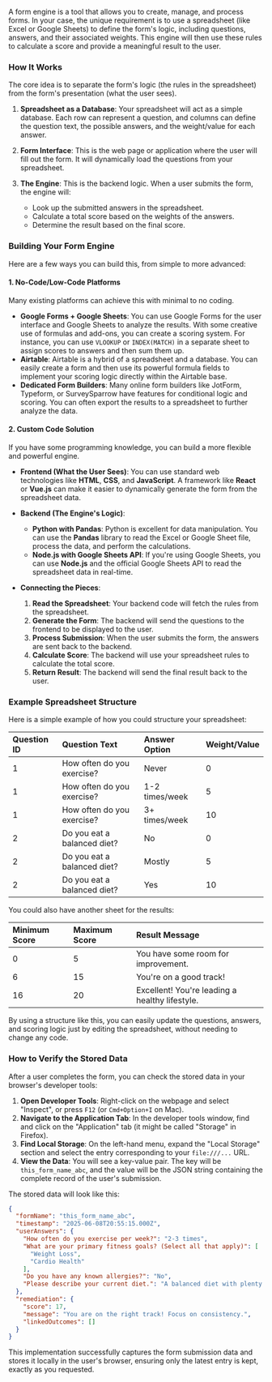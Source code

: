 A form engine is a tool that allows you to create, manage, and process forms. In your case, the unique requirement is to use a spreadsheet (like Excel or Google Sheets) to define the form's logic, including questions, answers, and their associated weights. This engine will then use these rules to calculate a score and provide a meaningful result to the user.

### **How It Works**

The core idea is to separate the form's logic (the rules in the spreadsheet) from the form's presentation (what the user sees).

1.  **Spreadsheet as a Database**: Your spreadsheet will act as a simple database. Each row can represent a question, and columns can define the question text, the possible answers, and the weight/value for each answer.

2.  **Form Interface**: This is the web page or application where the user will fill out the form. It will dynamically load the questions from your spreadsheet.

3.  **The Engine**: This is the backend logic. When a user submits the form, the engine will:
    * Look up the submitted answers in the spreadsheet.
    * Calculate a total score based on the weights of the answers.
    * Determine the result based on the final score.

### **Building Your Form Engine**

Here are a few ways you can build this, from simple to more advanced:

#### **1. No-Code/Low-Code Platforms**

Many existing platforms can achieve this with minimal to no coding.

* **Google Forms + Google Sheets**: You can use Google Forms for the user interface and Google Sheets to analyze the results. With some creative use of formulas and add-ons, you can create a scoring system. For instance, you can use `VLOOKUP` or `INDEX(MATCH)` in a separate sheet to assign scores to answers and then sum them up.
* **Airtable**: Airtable is a hybrid of a spreadsheet and a database. You can easily create a form and then use its powerful formula fields to implement your scoring logic directly within the Airtable base.
* **Dedicated Form Builders**: Many online form builders like JotForm, Typeform, or SurveySparrow have features for conditional logic and scoring. You can often export the results to a spreadsheet to further analyze the data.

#### **2. Custom Code Solution**

If you have some programming knowledge, you can build a more flexible and powerful engine.

* **Frontend (What the User Sees)**: You can use standard web technologies like **HTML**, **CSS**, and **JavaScript**. A framework like **React** or **Vue.js** can make it easier to dynamically generate the form from the spreadsheet data.

* **Backend (The Engine's Logic)**:
    * **Python with Pandas**: Python is excellent for data manipulation. You can use the **Pandas** library to read the Excel or Google Sheet file, process the data, and perform the calculations.
    * **Node.js with Google Sheets API**: If you're using Google Sheets, you can use **Node.js** and the official Google Sheets API to read the spreadsheet data in real-time.

* **Connecting the Pieces**:
    1.  **Read the Spreadsheet**: Your backend code will fetch the rules from the spreadsheet.
    2.  **Generate the Form**: The backend will send the questions to the frontend to be displayed to the user.
    3.  **Process Submission**: When the user submits the form, the answers are sent back to the backend.
    4.  **Calculate Score**: The backend will use your spreadsheet rules to calculate the total score.
    5.  **Return Result**: The backend will send the final result back to the user.

### **Example Spreadsheet Structure**

Here is a simple example of how you could structure your spreadsheet:

| Question ID | Question Text                                | Answer Option | Weight/Value |
| :---------- | :------------------------------------------- | :------------ | :----------- |
| 1           | How often do you exercise?                   | Never         | 0            |
| 1           | How often do you exercise?                   | 1-2 times/week| 5            |
| 1           | How often do you exercise?                   | 3+ times/week | 10           |
| 2           | Do you eat a balanced diet?                  | No            | 0            |
| 2           | Do you eat a balanced diet?                  | Mostly        | 5            |
| 2           | Do you eat a balanced diet?                  | Yes           | 10           |

You could also have another sheet for the results:

| Minimum Score | Maximum Score | Result Message                                   |
| :------------ | :------------ | :----------------------------------------------- |
| 0             | 5             | You have some room for improvement.              |
| 6             | 15            | You're on a good track!                          |
| 16            | 20            | Excellent! You're leading a healthy lifestyle.   |

By using a structure like this, you can easily update the questions, answers, and scoring logic just by editing the spreadsheet, without needing to change any code.

### **How to Verify the Stored Data**

After a user completes the form, you can check the stored data in your browser's developer tools:

1.  **Open Developer Tools**: Right-click on the webpage and select "Inspect", or press `F12` (or `Cmd+Option+I` on Mac).
2.  **Navigate to the Application Tab**: In the developer tools window, find and click on the "Application" tab (it might be called "Storage" in Firefox).
3.  **Find Local Storage**: On the left-hand menu, expand the "Local Storage" section and select the entry corresponding to your `file:///...` URL.
4.  **View the Data**: You will see a key-value pair. The key will be `this_form_name_abc`, and the value will be the JSON string containing the complete record of the user's submission.

The stored data will look like this:

```json
{
  "formName": "this_form_name_abc",
  "timestamp": "2025-06-08T20:55:15.000Z",
  "userAnswers": {
    "How often do you exercise per week?": "2-3 times",
    "What are your primary fitness goals? (Select all that apply)": [
      "Weight Loss",
      "Cardio Health"
    ],
    "Do you have any known allergies?": "No",
    "Please describe your current diet.": "A balanced diet with plenty of vegetables."
  },
  "remediation": {
    "score": 17,
    "message": "You are on the right track! Focus on consistency.",
    "linkedOutcomes": []
  }
}
```

This implementation successfully captures the form submission data and stores it locally in the user's browser, ensuring only the latest entry is kept, exactly as you requested.
